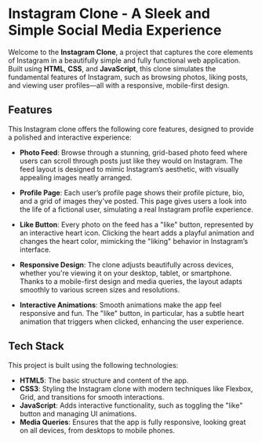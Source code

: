 # Instagram Clone - A Sleek and Simple Social Media Experience

Welcome to the **Instagram Clone**, a project that captures the core elements of Instagram in a beautifully simple and fully functional web application. Built using **HTML**, **CSS**, and **JavaScript**, this clone simulates the fundamental features of Instagram, such as browsing photos, liking posts, and viewing user profiles—all with a responsive, mobile-first design.

## Features

This Instagram clone offers the following core features, designed to provide a polished and interactive experience:

- **Photo Feed**: Browse through a stunning, grid-based photo feed where users can scroll through posts just like they would on Instagram. The feed layout is designed to mimic Instagram’s aesthetic, with visually appealing images neatly arranged.

- **Profile Page**: Each user’s profile page shows their profile picture, bio, and a grid of images they've posted. This page gives users a look into the life of a fictional user, simulating a real Instagram profile experience.

- **Like Button**: Every photo on the feed has a "like" button, represented by an interactive heart icon. Clicking the heart adds a playful animation and changes the heart color, mimicking the "liking" behavior in Instagram’s interface.

- **Responsive Design**: The clone adjusts beautifully across devices, whether you're viewing it on your desktop, tablet, or smartphone. Thanks to a mobile-first design and media queries, the layout adapts smoothly to various screen sizes and resolutions.

- **Interactive Animations**: Smooth animations make the app feel responsive and fun. The "like" button, in particular, has a subtle heart animation that triggers when clicked, enhancing the user experience.

## Tech Stack

This project is built using the following technologies:

- **HTML5**: The basic structure and content of the app.
- **CSS3**: Styling the Instagram clone with modern techniques like Flexbox, Grid, and transitions for smooth interactions.
- **JavaScript**: Adds interactive functionality, such as toggling the "like" button and managing UI animations.
- **Media Queries**: Ensures that the app is fully responsive, looking great on all devices, from desktops to mobile phones.


